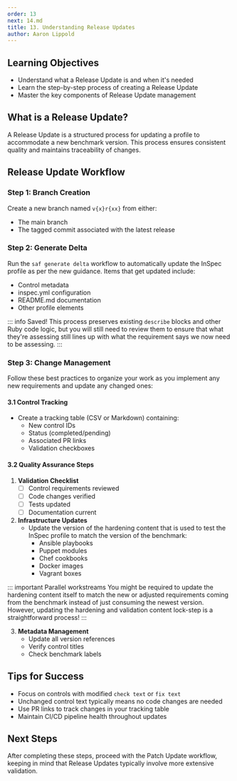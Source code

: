 ```yaml
---
order: 13
next: 14.md
title: 13. Understanding Release Updates
author: Aaron Lippold
---
```


## Learning Objectives

- Understand what a Release Update is and when it's needed
- Learn the step-by-step process of creating a Release Update
- Master the key components of Release Update management

## What is a Release Update?

A Release Update is a structured process for updating a profile to accommodate a new benchmark version. This process ensures consistent quality and maintains traceability of changes.

## Release Update Workflow

### Step 1: Branch Creation

Create a new branch named `v{x}r{xx}` from either:

- The main branch
- The tagged commit associated with the latest release

### Step 2: Generate Delta

Run the `saf generate delta` workflow to automatically update the InSpec profile as per the new guidance.  Items that get updated include:

- Control metadata
- inspec.yml configuration
- README.md documentation
- Other profile elements

::: info Saved!
This process preserves existing `describe` blocks and other Ruby code logic, but you will still need to review them to ensure that what they're assessing still lines up with what the requirement says we now need to be assessing.
:::

### Step 3: Change Management

Follow these best practices to organize your work as you implement any new requirements and update any changed ones:

#### 3.1 Control Tracking

- Create a tracking table (CSV or Markdown) containing:
  - New control IDs
  - Status (completed/pending)
  - Associated PR links
  - Validation checkboxes

#### 3.2 Quality Assurance Steps

1. **Validation Checklist**
   - [ ] Control requirements reviewed
   - [ ] Code changes verified
   - [ ] Tests updated
   - [ ] Documentation current

2. **Infrastructure Updates**
   - Update the version of the hardening content that is used to test the InSpec profile to match the version of the benchmark:
     - Ansible playbooks
     - Puppet modules
     - Chef cookbooks
     - Docker images
     - Vagrant boxes

::: important Parallel workstreams
You might be required to update the hardening content itself to match the new or adjusted requirements coming from the benchmark instead of just consuming the newest version.  However, updating the hardening and validation content lock-step is a straightforward process!
:::

3. **Metadata Management**
   - Update all version references
   - Verify control titles
   - Check benchmark labels

## Tips for Success

- Focus on controls with modified `check text` or `fix text`
- Unchanged control text typically means no code changes are needed
- Use PR links to track changes in your tracking table
- Maintain CI/CD pipeline health throughout updates

## Next Steps

After completing these steps, proceed with the Patch Update workflow, keeping in mind that Release Updates typically involve more extensive validation.
